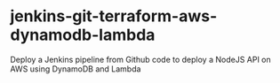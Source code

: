 # jenkins-git-terraform-aws-dynamodb-lambda
Deploy a Jenkins pipeline from Github code to deploy a NodeJS API on AWS using DynamoDB and Lambda
